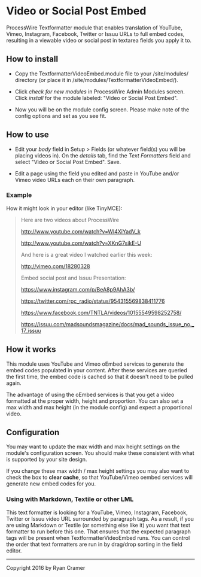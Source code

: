 # Video or Social Post Embed

ProcessWire Textformatter module that enables translation of YouTube, Vimeo, Instagram, Facebook, Twitter or Issuu URLs to full embed codes, resulting in a viewable video or social post in textarea fields you apply it to.

## How to install

- Copy the TextformatterVideoEmbed.module file to your /site/modules/ directory (or place it in /site/modules/TextformatterVideoEmbed/). 

- Click *check for new modules* in ProcessWire Admin Modules screen. Click *install* for the module labeled: "Video or Social Post Embed".

- Now you will be on the module config screen. Please make note of the config options and set as you see fit.

## How to use

- Edit your *body* field in Setup > Fields (or whatever field(s) you will be placing videos in). On the *details* tab, find the *Text Formatters* field and select "Video or Social Post Embed". Save. 

- Edit a page using the field you edited and paste in YouTube and/or Vimeo video URLs each on their own paragraph. 

### Example 

How it might look in your editor (like TinyMCE): 

> Here are two videos about ProcessWire
>
> http://www.youtube.com/watch?v=Wl4XiYadV_k
> 
> http://www.youtube.com/watch?v=XKnG7sikE-U 
> 
> And here is a great video I watched earlier this week:
> 
> http://vimeo.com/18280328
> 
> Embed social post and Issuu Presentation:
> 
> https://www.instagram.com/p/BeA8p9AhA3b/
> 
> https://twitter.com/rpc_radio/status/954315569838411776
> 
> https://www.facebook.com/TNTLA/videos/10155549598252758/
> 
> https://issuu.com/madsoundsmagazine/docs/mad_sounds_issue_no._17_issuu


## How it works

This module uses YouTube and Vimeo oEmbed services to generate the embed codes populated in your content. After these services are queried the first time, the embed code is cached so that it doesn't need to be pulled again. 

The advantage of using the oEmbed services is that you get a video formatted at the proper width, height and proportion. You can also set a max width and max height (in the module config) and expect a proportional video. 

## Configuration

You may want to update the max width and max height settings on the module's configuration screen. You should make these consistent with what is supported by your site design. 

If you change these max width / max height settings you may also want to check the box to **clear cache**, so that YouTube/Vimeo oembed services will generate new embed codes for you. 

### Using with Markdown, Textile or other LML

This text formatter is looking for a YouTube, Vimeo, Instagram, Facebook, Twitter or Issuu video URL surrounded by paragraph tags. As a result, if you are using Markdown or Textile (or something else like it) you want that text formatter to run before this one. 
That ensures that the expected paragraph tags will be present when TextformatterVideoEmbed runs.  You can control the order that text formatters are run in by drag/drop sorting in the field editor.

------
Copyright 2016 by Ryan Cramer

